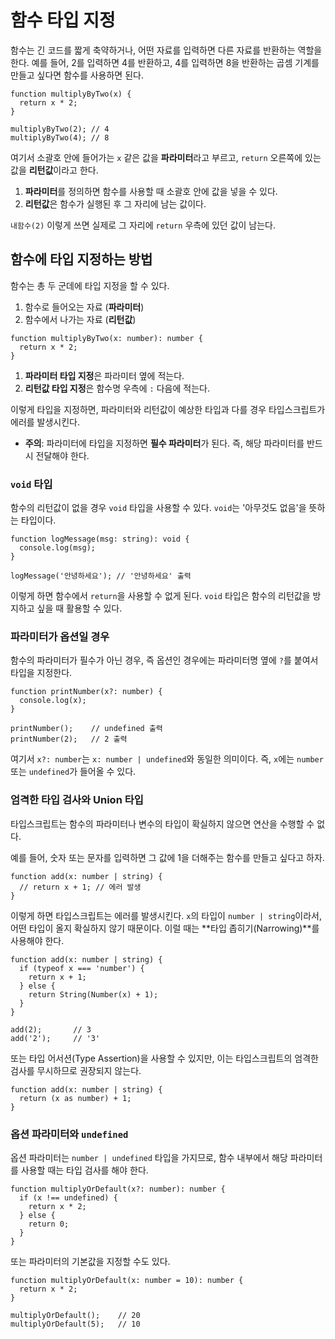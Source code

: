 # 함수 타입 지정

함수는 긴 코드를 짧게 축약하거나, 어떤 자료를 입력하면 다른 자료를 반환하는 역할을 한다. 예를 들어, 2를 입력하면 4를 반환하고, 4를 입력하면 8을 반환하는 곱셈 기계를 만들고 싶다면 함수를 사용하면 된다.

```tsx
function multiplyByTwo(x) {
  return x * 2;
}

multiplyByTwo(2); // 4
multiplyByTwo(4); // 8
```

여기서 소괄호 안에 들어가는 `x` 같은 값을 **파라미터**라고 부르고, `return` 오른쪽에 있는 값을 **리턴값**이라고 한다.

1. **파라미터**를 정의하면 함수를 사용할 때 소괄호 안에 값을 넣을 수 있다.
2. **리턴값**은 함수가 실행된 후 그 자리에 남는 값이다.

`내함수(2)` 이렇게 쓰면 실제로 그 자리에 `return` 우측에 있던 값이 남는다.

## 함수에 타입 지정하는 방법

함수는 총 두 군데에 타입 지정을 할 수 있다.

1. 함수로 들어오는 자료 (**파라미터**)
2. 함수에서 나가는 자료 (**리턴값**)

```tsx
function multiplyByTwo(x: number): number {
  return x * 2;
}
```

1. **파라미터 타입 지정**은 파라미터 옆에 적는다.
2. **리턴값 타입 지정**은 함수명 우측에 `:` 다음에 적는다.

이렇게 타입을 지정하면, 파라미터와 리턴값이 예상한 타입과 다를 경우 타입스크립트가 에러를 발생시킨다.

- **주의**: 파라미터에 타입을 지정하면 **필수 파라미터**가 된다. 즉, 해당 파라미터를 반드시 전달해야 한다.

### `void` 타입

함수의 리턴값이 없을 경우 `void` 타입을 사용할 수 있다. `void`는 '아무것도 없음'을 뜻하는 타입이다.

```tsx
function logMessage(msg: string): void {
  console.log(msg);
}

logMessage('안녕하세요'); // '안녕하세요' 출력
```

이렇게 하면 함수에서 `return`을 사용할 수 없게 된다. `void` 타입은 함수의 리턴값을 방지하고 싶을 때 활용할 수 있다.

### 파라미터가 옵션일 경우

함수의 파라미터가 필수가 아닌 경우, 즉 옵션인 경우에는 파라미터명 옆에 `?`를 붙여서 타입을 지정한다.

```tsx
function printNumber(x?: number) {
  console.log(x);
}

printNumber();    // undefined 출력
printNumber(2);   // 2 출력
```

여기서 `x?: number`는 `x: number | undefined`와 동일한 의미이다. 즉, `x`에는 `number` 또는 `undefined`가 들어올 수 있다.

### 엄격한 타입 검사와 Union 타입

타입스크립트는 함수의 파라미터나 변수의 타입이 확실하지 않으면 연산을 수행할 수 없다.

예를 들어, 숫자 또는 문자를 입력하면 그 값에 1을 더해주는 함수를 만들고 싶다고 하자.

```tsx
function add(x: number | string) {
  // return x + 1; // 에러 발생
}
```

이렇게 하면 타입스크립트는 에러를 발생시킨다. `x`의 타입이 `number | string`이라서, 어떤 타입이 올지 확실하지 않기 때문이다. 이럴 때는 **타입 좁히기(Narrowing)**를 사용해야 한다.

```tsx
function add(x: number | string) {
  if (typeof x === 'number') {
    return x + 1;
  } else {
    return String(Number(x) + 1);
  }
}

add(2);       // 3
add('2');     // '3'
```

또는 타입 어서션(Type Assertion)을 사용할 수 있지만, 이는 타입스크립트의 엄격한 검사를 무시하므로 권장되지 않는다.

```tsx
function add(x: number | string) {
  return (x as number) + 1;
}
```

### 옵션 파라미터와 `undefined`

옵션 파라미터는 `number | undefined` 타입을 가지므로, 함수 내부에서 해당 파라미터를 사용할 때는 타입 검사를 해야 한다.

```tsx
function multiplyOrDefault(x?: number): number {
  if (x !== undefined) {
    return x * 2;
  } else {
    return 0;
  }
}
```

또는 파라미터의 기본값을 지정할 수도 있다.

```tsx
function multiplyOrDefault(x: number = 10): number {
  return x * 2;
}

multiplyOrDefault();    // 20
multiplyOrDefault(5);   // 10
```